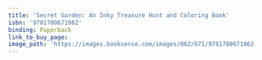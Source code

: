 ```yaml
---
title: 'Secret Garden: An Inky Treasure Hunt and Coloring Book'
isbn: '9781780671062'
binding: Paperback
link_to_buy_page:
image_path: 'https://images.booksense.com/images/062/671/9781780671062.jpg'
---
```


